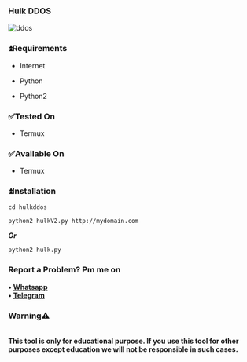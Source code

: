 ### Hulk DDOS

![ddos](https://c.tenor.com/63fxZ6A0A_gAAAAd/d-dos-computer.gif)

### ⏫Requirements

* Internet

* Python

* Python2

### ✅Tested On

* Termux

### ✅Available On

* Termux

### ⏫Installation

```
cd hulkddos
```
```
python2 hulkV2.py http://mydomain.com
```
***Or***
```
python2 hulk.py 
```
### Report a Problem? Pm me on
<b>• [Whatsapp](https://bit.ly/3GQHTp2)</b>
<br>
<b>• [Telegram](https://t.me/hexntol)</b>
</br>

### Warning⚠️

<br>
<b> This tool is only for educational purpose. If you use this tool for other purposes except education we will not be responsible in such cases. </b>
</br>


